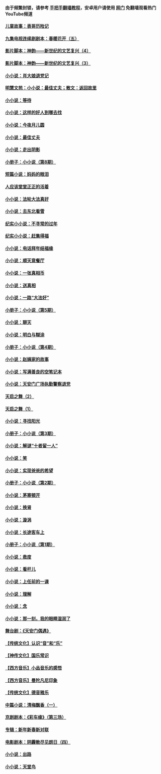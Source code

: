 #### 由于频繁封锁，请参考 [手把手翻墙教程](https://github.com/gfw-breaker/guides/wiki/)，安卓用户请使用 [网门](https://github.com/gfw-breaker/nogfw/blob/master/dl.md?t=05060400) 免翻墙观看热门YouTube频道 

#### [儿童故事：表哥历险记](../pages/328/383535.md?t=05060400) 

#### [九集电视连续剧剧本：春暖花开（五）](../pages/328/275919.md?t=05060400) 

#### [影片脚本：神韵——新世纪的文艺复兴（4）](../pages/328/266089.md?t=05060400) 

#### [影片脚本：神韵——新世纪的文艺复兴（3）](../pages/328/266087.md?t=05060400) 

#### [小小说：肖大娘退党记](../pages/328/239807.md?t=05060400) 

#### [明慧文苑：小小说：最佳丈夫；散文：返回故里](../pages/328/3439.md?t=05060400) 

#### [小小说：等待](../pages/328/223927.md?t=05060400) 

#### [小小说：这样的好人到哪去找](../pages/328/209396.md?t=05060400) 

#### [小小说：今夜月儿圆](../pages/328/193588.md?t=05060400) 

#### [小小说：最佳丈夫](../pages/328/190938.md?t=05060400) 

#### [小小说：走出阴影](../pages/328/190744.md?t=05060400) 

#### [小册子：小小说（第8期）](../pages/328/188202.md?t=05060400) 

#### [短篇小说：妈妈的眼泪](../pages/328/187712.md?t=05060400) 

#### [人应该堂堂正正的活着](../pages/328/182430.md?t=05060400) 

#### [小小说：法轮大法真好](../pages/328/174669.md?t=05060400) 

#### [小小说：去东北看雪](../pages/328/173882.md?t=05060400) 

#### [纪实小小说：不寻常的过年](../pages/328/173187.md?t=05060400) 

#### [纪实小小说：赶集得福](../pages/328/172652.md?t=05060400) 

#### [小小说：电话拜年结福缘](../pages/328/172533.md?t=05060400) 

#### [小小说：顺天意餐厅](../pages/328/170182.md?t=05060400) 

#### [小小说：一张真相币](../pages/328/169410.md?t=05060400) 

#### [小小说：送真相](../pages/328/166713.md?t=05060400) 

#### [小小说：一路“大法好”](../pages/328/162016.md?t=05060400) 

#### [小册子：小小说（第5期）](../pages/328/161131.md?t=05060400) 

#### [小小说：聊天](../pages/328/159640.md?t=05060400) 

#### [小小说：明白与糊涂](../pages/328/158101.md?t=05060400) 

#### [小册子：小小说（第4期）](../pages/328/158006.md?t=05060400) 

#### [小小说：赵姨家的故事](../pages/328/157843.md?t=05060400) 

#### [小小说：写满善良的空笔记本](../pages/328/157382.md?t=05060400) 

#### [小小说：天安门广场执勤警察退党](../pages/328/156982.md?t=05060400) 

#### [天启之舞（2）](../pages/328/153440.md?t=05060400) 

#### [天启之舞（1）](../pages/328/153439.md?t=05060400) 

#### [小小说：寻找阳光](../pages/328/153065.md?t=05060400) 

#### [小册子：小小说（第3期）](../pages/328/151715.md?t=05060400) 

#### [小小说：解谜“十者留一人”](../pages/328/148967.md?t=05060400) 

#### [小小说：笑](../pages/328/148905.md?t=05060400) 

#### [小小说：实现爸爸的希望](../pages/328/148096.md?t=05060400) 

#### [小册子：小小说（第2期）](../pages/328/147214.md?t=05060400) 

#### [小小说：茅塞顿开](../pages/328/147030.md?t=05060400) 

#### [小小说：换肾](../pages/328/146770.md?t=05060400) 

#### [小小说：漩涡](../pages/328/146683.md?t=05060400) 

#### [小小说：长途客车上](../pages/328/145076.md?t=05060400) 

#### [小册子：小小说（第1期）](../pages/328/143963.md?t=05060400) 

#### [小小说：救度](../pages/328/143927.md?t=05060400) 

#### [小小说：看杆儿](../pages/328/142137.md?t=05060400) 

#### [小小说：上任前的一课](../pages/328/140808.md?t=05060400) 

#### [小小说：理解](../pages/328/140476.md?t=05060400) 

#### [小小说：念](../pages/328/139513.md?t=05060400) 

#### [小小说：那一刻，我的眼睛湿润了](../pages/328/138476.md?t=05060400) 

#### [舞台剧：《天安门偶遇》](../pages/328/117155.md?t=05060400) 

#### [【传统文化】认识“音”和“乐”](../pages/328/108667.md?t=05060400) 

#### [【神传文化】国乐常识](../pages/328/104225.md?t=05060400) 

#### [【西方音乐】小品音乐的感悟](../pages/328/102924.md?t=05060400) 

#### [【西方音乐】曼陀凡尼印象](../pages/328/102922.md?t=05060400) 

#### [【传统文化】德音雅乐](../pages/328/102923.md?t=05060400) 

#### [中篇小说：清梅飘香（一）](../pages/328/101058.md?t=05060400) 

#### [京剧剧本：《彩车缘》（第三场）](../pages/328/96434.md?t=05060400) 

#### [专辑：新年新春新对联](../pages/328/94991.md?t=05060400) 

#### [电影剧本：阴霾散尽见朗日（四）](../pages/328/87081.md?t=05060400) 

#### [小小说：出路](../pages/328/84848.md?t=05060400) 

#### [小小说：天堂鸟](../pages/328/83084.md?t=05060400) 

